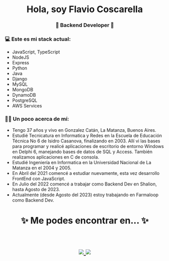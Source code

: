 <h1 align="center"> Hola, soy Flavio Coscarella </h1>
<h3 align="center">🚀 Backend Developer 🚀</h3>


### 💻 Este es mi stack actual:
- JavaScript, TypeScript
- NodeJS
- Express
- Python
- Java
- Django
- MySQL
- MongoDB
- DynamoDB
- PostgreSQL
- AWS Services


### 👨‍🦱 Un poco acerca de mí:
- Tengo 37 años y vivo en Gonzalez Catán, La Matanza, Buenos Aires.
- Estudié Tecnicatura en Informatica y Redes en la Escuela de Educación Técnica No 6 de Isidro Casanova, finalizando en 2003. Allí vi las bases para programar y realicé aplicaciones de escritorio de entorno Windows en Delphi 6, manejando bases de datos de SQL y Access. También realizamos aplicaciones en C de consola.
- Estudié Ingeniería en Informatica en la Universidad Nacional de La Matanza en el 2004 y 2005.
- En Abril del 2021 comencé a estudiar nuevamente, esta vez desarrollo FrontEnd con JavaScript.
- En Julio del 2022 comencé a trabajar como Backend Dev en Shalion, hasta Agosto de 2023.
- Actualmente (desde Agosto del 2023) estoy trabajando en Farmaloop como Backend Dev.


<h1 align="center">
✨ Me podes encontrar en... ✨
  <p align="center"><br/>
   <a href="https://www.linkedin.com/in/flavio-coscarella/">
        <img src="https://img.shields.io/static/v1?label=linkedin&message=flavio-coscarella&color=blue">
   </a>
   <a href="https://www.codewars.com/users/Flaviodc7">
        <img src="https://www.codewars.com/users/Flaviodc7/badges/small">
   </a>
  </p>
  </h1>
